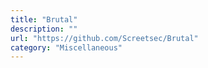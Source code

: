 ```yaml
---
title: "Brutal"
description: ""
url: "https://github.com/Screetsec/Brutal"
category: "Miscellaneous"
---
```

